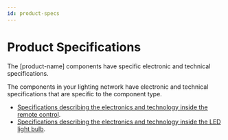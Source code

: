 ```yaml
---
id: product-specs
---
```


# Product Specifications

The [product-name] components have specific electronic and technical specifications.

The components in your lighting network have electronic and technical specifications that are specific to the component type.

- [Specifications describing the electronics and technology inside the remote control](../xdita/remote-specs.dita).
- [Specifications describing the electronics and technology inside the LED light bulb](led-specs.md).
